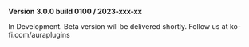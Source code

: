 **Version 3.0.0 build 0100 / 2023-xxx-xx**

In Development. Beta version will be delivered shortly. Follow us at ko-fi.com/auraplugins 

